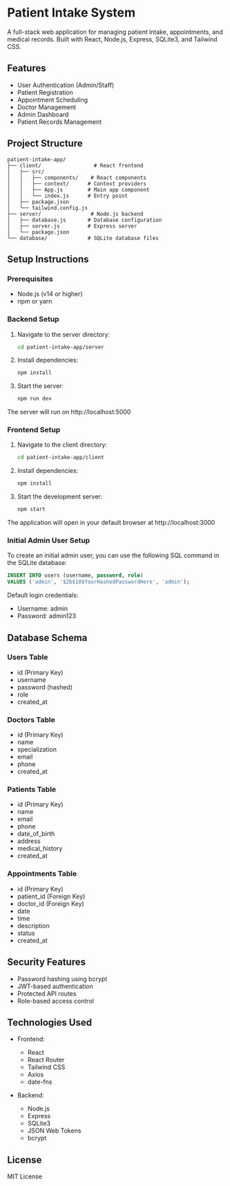 # Patient Intake System

A full-stack web application for managing patient intake, appointments, and medical records. Built with React, Node.js, Express, SQLite3, and Tailwind CSS.

## Features

- User Authentication (Admin/Staff)
- Patient Registration
- Appointment Scheduling
- Doctor Management
- Admin Dashboard
- Patient Records Management

## Project Structure

```
patient-intake-app/
├── client/                 # React frontend
│   ├── src/
│   │   ├── components/    # React components
│   │   ├── context/      # Context providers
│   │   ├── App.js        # Main app component
│   │   └── index.js      # Entry point
│   ├── package.json
│   └── tailwind.config.js
├── server/                # Node.js backend
│   ├── database.js       # Database configuration
│   ├── server.js         # Express server
│   └── package.json
└── database/             # SQLite database files
```

## Setup Instructions

### Prerequisites

- Node.js (v14 or higher)
- npm or yarn

### Backend Setup

1. Navigate to the server directory:
   ```bash
   cd patient-intake-app/server
   ```

2. Install dependencies:
   ```bash
   npm install
   ```

3. Start the server:
   ```bash
   npm run dev
   ```

The server will run on http://localhost:5000

### Frontend Setup

1. Navigate to the client directory:
   ```bash
   cd patient-intake-app/client
   ```

2. Install dependencies:
   ```bash
   npm install
   ```

3. Start the development server:
   ```bash
   npm start
   ```

The application will open in your default browser at http://localhost:3000

### Initial Admin User Setup

To create an initial admin user, you can use the following SQL command in the SQLite database:

```sql
INSERT INTO users (username, password, role) 
VALUES ('admin', '$2b$10$YourHashedPasswordHere', 'admin');
```

Default login credentials:
- Username: admin
- Password: admin123

## Database Schema

### Users Table
- id (Primary Key)
- username
- password (hashed)
- role
- created_at

### Doctors Table
- id (Primary Key)
- name
- specialization
- email
- phone
- created_at

### Patients Table
- id (Primary Key)
- name
- email
- phone
- date_of_birth
- address
- medical_history
- created_at

### Appointments Table
- id (Primary Key)
- patient_id (Foreign Key)
- doctor_id (Foreign Key)
- date
- time
- description
- status
- created_at

## Security Features

- Password hashing using bcrypt
- JWT-based authentication
- Protected API routes
- Role-based access control

## Technologies Used

- Frontend:
  - React
  - React Router
  - Tailwind CSS
  - Axios
  - date-fns

- Backend:
  - Node.js
  - Express
  - SQLite3
  - JSON Web Tokens
  - bcrypt

## License

MIT License
